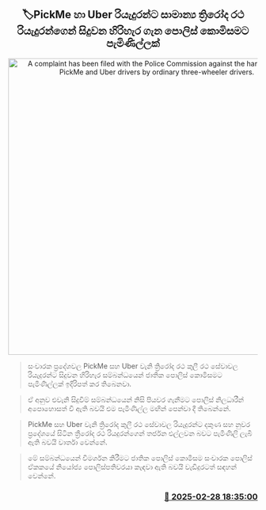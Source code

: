 <p align='center'><b><h2 align='center' title='A complaint has been filed with the Police Commission against the harassment of PickMe and Uber drivers by ordinary three-wheeler drivers.'>🏷PickMe හා Uber රියැදුරන්ට සාමාන්‍ය ත්‍රිරෝද ර​ථ රියැදුරන්ගෙන් සිදුවන හිරිහැර ගැ​න පොලිස් කොමිසමට පැමිණිල්ලක්</h2></b></p>
<p align='center'><img src='https://helakuru.sgp1.cdn.digitaloceanspaces.com/esana/images/lib/three-wheeler.jpg' width='600' alt='A complaint has been filed with the Police Commission against the harassment of PickMe and Uber drivers by ordinary three-wheeler drivers.'></p>

> සංචාරක ප්‍රදේශවල PickMe සහ Uber වැනි ත්‍රිරෝද රථ කුලී රථ සේවාවල රියැදුරන්ට සිදුවන හිරිහැර සම්බන්ධයෙන් ජාතික පොලිස් කොමිසමට පැමිණිල්ලක් ඉදිරිපත් කර තිබෙනවා.

> ඒ අනුව එවැනි සිදුවීම් සම්බන්ධයෙන් නිසි පියවර ගැනීමට පොලිස් නිලධාරීන් අපොහොසත් වී ඇති බවයි එම පැමිණිල්ල මඟින් පෙන්වා දී තිබෙන්නේ.

> PickMe සහ Uber වැනි ත්‍රිරෝ​ද කුලී රථ සේවාවල රියැදුරන්ට දකුණ සහ නුවර ප්‍රදේශ​යේ සිටින ත්‍රීරෝද රථ රියදුරන්ගෙන් තර්ජන එල්ලවන බවට පැමිණිලි ලැබී ඇති බවයි වාර්තා වෙන්නේ.

> ​මේ සම්බන්ධයෙන් විමර්ශන කිරීමට ජාතික පොලිස් කොමිසම සංචාරක පොලිස් ඒකකයේ නියෝජ්‍ය පොලිස්පතිවරයා කැඳවා ඇති බවයි වැඩිදුරටත් සඳහන් වෙන්නේ. 



<h3 align='right'><a href='https://www.helakuru.lk/esana/p/107909/'>📅 2025-02-28 18:35:00</a></h3>
